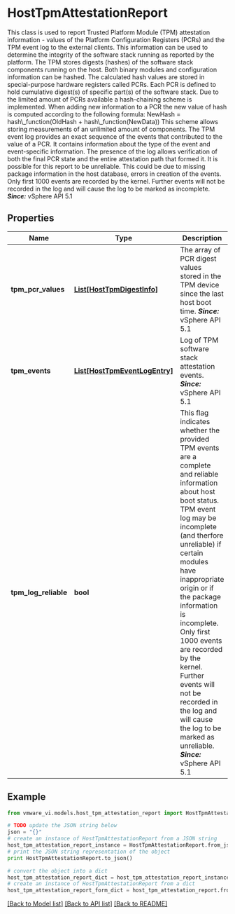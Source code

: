 # HostTpmAttestationReport

This class is used to report Trusted Platform Module (TPM) attestation information - values of the Platform Configuration Registers (PCRs) and the TPM event log to the external clients.  This information can be used to determine the integrity of the software stack running as reported by the platform.  The TPM stores digests (hashes) of the software stack components running on the host. Both binary modules and configuration information can be hashed. The calculated hash values are stored in special-purpose hardware registers called PCRs. Each PCR is defined to hold cumulative digest(s) of specific part(s) of the software stack.  Due to the limited amount of PCRs available a hash-chaining scheme is implemented. When adding new information to a PCR the new value of hash is computed according to the following formula: NewHash = hash\\_function(OldHash + hash\\_function(NewData)) This scheme allows storing measurements of an unlimited amount of components.  The TPM event log provides an exact sequence of the events that contributed to the value of a PCR. It contains information about the type of the event and event-specific information. The presence of the log allows verification of both the final PCR state and the entire attestation path that formed it.  It is possible for this report to be unreliable. This could be due to missing package information in the host database, errors in creation of the events. Only first 1000 events are recorded by the kernel. Further events will not be recorded in the log and will cause the log to be marked as incomplete.  ***Since:*** vSphere API 5.1 

## Properties
Name | Type | Description | Notes
------------ | ------------- | ------------- | -------------
**tpm_pcr_values** | [**List[HostTpmDigestInfo]**](HostTpmDigestInfo.md) | The array of PCR digest values stored in the TPM device since the last host boot time.  ***Since:*** vSphere API 5.1  | 
**tpm_events** | [**List[HostTpmEventLogEntry]**](HostTpmEventLogEntry.md) | Log of TPM software stack attestation events.  ***Since:*** vSphere API 5.1  | 
**tpm_log_reliable** | **bool** | This flag indicates whether the provided TPM events are a complete and reliable information about host boot status.  TPM event log may be incomplete (and therfore unreliable) if certain modules have inappropriate origin or if the package information is incomplete. Only first 1000 events are recorded by the kernel. Further events will not be recorded in the log and will cause the log to be marked as unreliable.  ***Since:*** vSphere API 5.1  | 

## Example

```python
from vmware_vi.models.host_tpm_attestation_report import HostTpmAttestationReport

# TODO update the JSON string below
json = "{}"
# create an instance of HostTpmAttestationReport from a JSON string
host_tpm_attestation_report_instance = HostTpmAttestationReport.from_json(json)
# print the JSON string representation of the object
print HostTpmAttestationReport.to_json()

# convert the object into a dict
host_tpm_attestation_report_dict = host_tpm_attestation_report_instance.to_dict()
# create an instance of HostTpmAttestationReport from a dict
host_tpm_attestation_report_form_dict = host_tpm_attestation_report.from_dict(host_tpm_attestation_report_dict)
```
[[Back to Model list]](../README.md#documentation-for-models) [[Back to API list]](../README.md#documentation-for-api-endpoints) [[Back to README]](../README.md)


